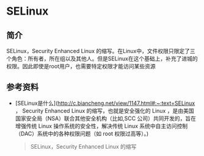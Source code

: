 # SELinux

## 简介

SELinux，Security Enhanced Linux 的缩写。在Linux中，文件权限只限定了三个角色：所有者，所在组以及其他人。但是SELinux在这个基础上，补充了进城的权限。因此即使是root用户，也需要特定权限才能访问某些资源

## 参考资料

- [SELinux是什么](http://c.biancheng.net/view/1147.html#:~:text=SELinux ， Security Enhanced Linux 的缩写，也就是安全强化的 Linux ，是由美国国家安全局（NSA）联合其他安全机构（比如,SCC 公司）共同开发的，旨在增强传统 Linux 操作系统的安全性，解决传统 Linux 系统中自主访问控制（DAC）系统中的各种权限问题（如 root 权限过高等）。)

    > SELinux，Security Enhanced Linux 的缩写

